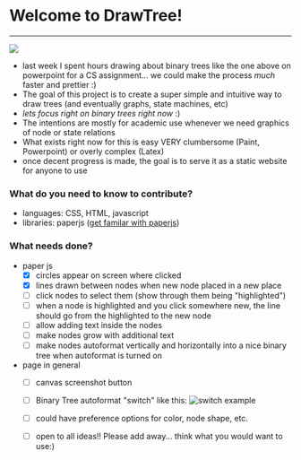 # Welcome to DrawTree!
-----------------------
![](https://qph.ec.quoracdn.net/main-qimg-4a2cbee653c8636a069ef0d9fa0b08fa)

* last week I spent hours drawing about binary trees like the one above on powerpoint for a CS assignment... we could make the process *much* faster and prettier :)
* The goal of this project is to create a super simple and intuitive way to draw trees (and eventually graphs, state machines, etc)
* *lets focus right on binary trees right now* :)
* The intentions are mostly for academic use whenever we need graphics of node or state relations
* What exists right now for this is easy VERY clumbersome (Paint, Powerpoint) or overly complex (Latex)
* once decent progress is made, the goal is to serve it as a static website for anyone to use

### What do you need to know to contribute?
* languages: CSS, HTML, javascript
* libraries: paperjs ([get familar with paperjs](https://www.google.com))

### What needs done?
* paper js
	- [x] circles appear on screen where clicked
	- [x] lines drawn between nodes when new node placed in a new place
	- [ ] click nodes to select them (show through them being "highlighted")
	- [ ] when a node is highlighted and you click somewhere new, the line should go from the highlighted to the new node
	- [ ] allow adding text inside the nodes
	- [ ] make nodes grow with additional text
	- [ ] make nodes autoformat vertically and horizontally into a nice binary tree when autoformat is turned on 

* page in general
	- [ ] canvas screenshot button
	- [ ] Binary Tree autoformat "switch" like this:
![switch example](https://speckycdn-sdm.netdna-ssl.com/wp-content/uploads/2010/05/css_jquery_button_16.jpg)
	- [ ] could have preference options for color, node shape, etc.
	- [ ] open to all ideas!! Please add away... think what you would want to use:)
	
